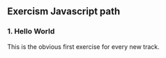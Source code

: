 ## Exercism Javascript path

### 1. Hello World
This is the obvious first exercise for every new track.
